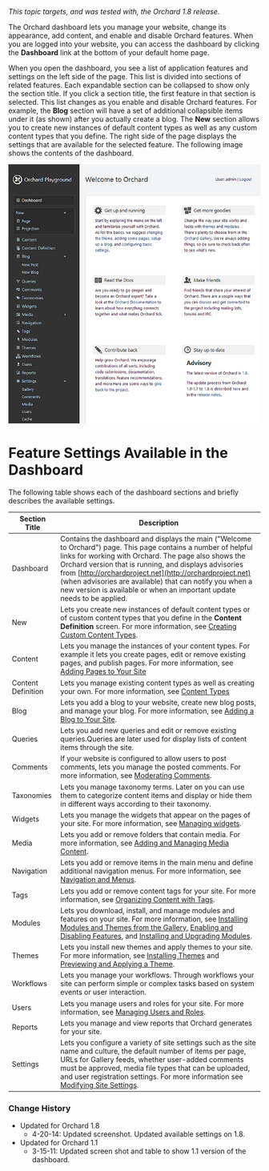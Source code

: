 
*This topic targets, and was tested with, the Orchard 1.8 release.*

The Orchard dashboard lets you manage your website, change its appearance, add content, and enable and disable Orchard features. When you are logged into your website, you can access the dashboard by clicking the **Dashboard** link at the bottom of your default home page.

When you open the dashboard, you see a list of application features and settings on the left side of the page. This list is divided into sections of related features. Each expandable section can be collapsed to show only the section title. If you click a section title, the first feature in that section is selected. This list changes as you enable and disable Orchard features. For example, the **Blog** section will have a set of additional collapsible items under it (as shown) after you actually create a blog. The **New** section allows you to create new instances of default content types as well as any custom content types that you define. The right side of the page displays the settings that are available for the selected feature. The following image shows the contents of the dashboard.

![](/Attachments/Getting-around-the-dashboard/Dashboard.png)

# Feature Settings Available in the Dashboard

The following table shows each of the dashboard sections and briefly describes the available settings.

Section Title       | Description
-------------       | -----------
Dashboard           | Contains the dashboard and displays the main ("Welcome to Orchard") page. This page contains a number of helpful links for working with Orchard. The page also shows the Orchard version that is running, and displays advisories from [http://orchardproject.net](http://orchardproject.net) (when advisories are available) that can notify you when a new version is available or when an important update needs to be applied.
New                 | Lets you create new instances of default content types or of custom content types that you define in the **Content Definition** screen. For more information, see [Creating Custom Content Types](Creating-custom-content-types).
Content             | Lets you manage the instances of your content types. For example it lets you create pages, edit or remove existing pages, and publish pages. For more information, see [Adding Pages to Your Site](Adding-pages-to-your-site)
Content Definition  | Lets you manage existing content types as well as creating your own. For more information, see [Content Types](content-types)
Blog                | Lets you add a blog to your website, create new blog posts, and manage your blog. For more information, see [Adding a Blog to Your Site](Adding-a-Blog-to-Your-Site).
Queries             | Lets you add new queries and edit or remove existing queries.Queries are later used for display lists of content items through the site.
Comments            | If your website is configured to allow users to post comments, lets you manage the posted comments. For more information, see [Moderating Comments](Moderating-comments).
Taxonomies          | Lets you manage taxonomy terms. Later on you can use them to categorize content items and display or hide them in different ways according to their taxonomy.
Widgets             | Lets you manage the widgets that appear on the pages of your site. For more information, see [Managing widgets](Managing-widgets).
Media               | Lets you add or remove folders that contain media. For more information, see [Adding and Managing Media Content](Adding-and-Managing-Media-Content).
Navigation          | Lets you add or remove items in the main menu and define additional navigation menus. For more information, see [Navigation and Menus](Navigation-and-Menus).
Tags                | Lets you add or remove content tags for your site. For more information, see [Organizing Content with Tags](Organizing-content-with-tags).
Modules             | Lets you download, install, and manage modules and features on your site. For more information, see [Installing Modules and Themes from the Gallery](Installing-modules-and-themes-from-the-gallery), [Enabling and Disabling Features](Enabling-and-Disabling-Features), and [Installing and Upgrading Modules](Installing-and-Upgrading-Modules).
Themes              | Lets you install new themes and apply themes to your site. For more information, see [Installing Themes](Installing-Themes) and [Previewing and Applying a Theme](Previewing-and-Applying-a-Theme).
Workflows           | Lets you manage your workflows. Through workflows your site can perform simple or complex tasks based on system events or user interaction.
Users               | Lets you manage users and roles for your site. For more information, see [Managing Users and Roles](Managing-Users-and-Roles).
Reports             | Lets you manage and view reports that Orchard generates for your site.
Settings            | Lets you configure a variety of site settings such as the site name and culture, the default number of items per page, URLs for Gallery feeds, whether user-added comments must be approved, media file types that can be uploaded, and user registration settings. For more information see [Modifying Site Settings](Modifying-Site-Settings).

### Change History
* Updated for Orchard 1.8
    * 4-20-14: Updated screenshot. Updated available settings on 1.8.
* Updated for Orchard 1.1
    * 3-15-11: Updated screen shot and table to show 1.1 version of the dashboard.
